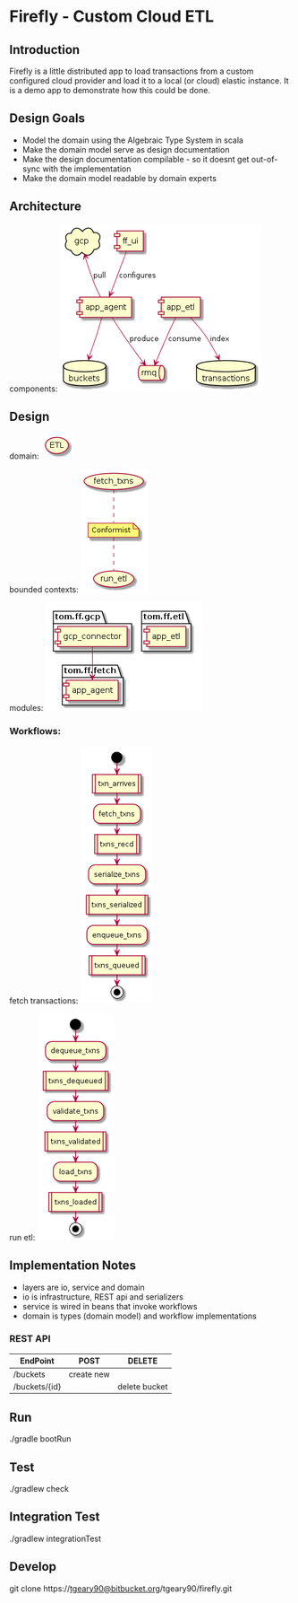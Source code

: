 # Firefly - Custom Cloud ETL

## Introduction

Firefly is a little distributed app to load transactions from a custom configured cloud provider and load 
it to a local (or cloud) elastic instance. It is a demo app to demonstrate how this could be done.

## Design Goals

* Model the domain using the Algebraic Type System in scala
* Make the domain model serve as design documentation
* Make the design documentation compilable - so it doesnt get out-of-sync with the implementation
* Make the domain model readable by domain experts

## Architecture

components:
![components](./documentation/architecture.png "architecture")

## Design

domain:
![domain](./documentation/domain.png "domain")

bounded contexts:
![bounded_contexts](./documentation/bounded_contexts.png "bounded contexts")

modules:
![modules](./documentation/packaging.png "modules")

### Workflows:

fetch transactions:
![flows](./documentation/fetch_txns.png "fetch-txns")

run etl:
![flows2](./documentation/run_etl.png "run-etl")

## Implementation Notes
* layers are io, service and domain
* io is infrastructure, REST api and serializers
* service is wired in beans that invoke workflows
* domain is types (domain model) and workflow implementations

### REST API

|EndPoint|POST|DELETE|
|--------|----|------|
|/buckets|create new||
|/buckets/{id}||delete bucket|

## Run
./gradle bootRun

## Test
./gradlew check

## Integration Test
./gradlew integrationTest

## Develop
git clone https://tgeary90@bitbucket.org/tgeary90/firefly.git

